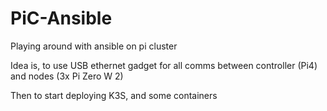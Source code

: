 # PiC-Ansible
Playing around with ansible on pi cluster

Idea is, to use USB ethernet gadget for all comms between controller (Pi4) and nodes (3x Pi Zero W 2)

Then to start deploying K3S, and some containers
